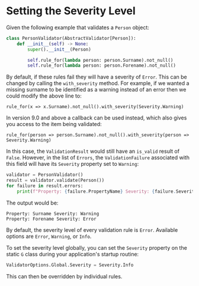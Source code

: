 # Setting the Severity Level

Given the following example that validates a `Person` object:

```python
class PersonValidator(AbstractValidator[Person]):
    def __init__(self) -> None:
        super().__init__(Person)

        self.rule_for(lambda person: person.Surname).not_null()
        self.rule_for(lambda person: person.Forename).not_null()

```

By default, if these rules fail they will have a severity of `Error`. This can be changed by calling the `with_severity` method. For example, if we wanted a missing surname to be identified as a warning instead of an error then we could modify the above line to:

```
rule_for(x => x.Surname).not_null().with_severity(Severity.Warning)
```

In version 9.0 and above a callback can be used instead, which also gives you access to the item being validated:

```
rule_for(person => person.Surname).not_null().with_severity(person => Severity.Warning)
```

In this case, the `ValidationResult` would still have an `is_valid` result of `False`. However, in the list of `Errors`, the `ValidationFailure` associated with this field will have its `Severity` property set to `Warning`:

```python
validator = PersonValidator()
result = validator.validate(Person())
for failure in result.errors:
    print(f"Property: {failure.PropertyName} Severity: {failure.Severity}")

```

The output would be:

```
Property: Surname Severity: Warning
Property: Forename Severity: Error
```

By default, the severity level of every validation rule is `Error`. Available options are `Error`, `Warning`, or `Info`.

To set the severity level globally, you can set the `Severity` property on the static `G` class during your application's startup routine:

```python
ValidatorOptions.Global.Severity = Severity.Info
```

This can then be overridden by individual rules.